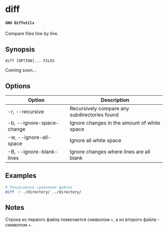 # diff
#### `GNU Diffutils`
Compare files line by line.


## Synopsis
```console
diff [OPTION]... FILES
```
Coming soon...


## Options
| Option                    | Description                                  |
|---------------------------|----------------------------------------------|
| -r, --recursive           | Recursively compare any subdirectories found |
| -b, --ignore-space-change | Ignore changes in the amount of white space  |
| -w, --ignore-all-space    | Ignore all white space                       |
| -B, --ignore-blank-lines  | Ignore changes where lines are all blank     |


## Examples
```bash
# Рекурсивное сравнение файлов
diff -r ./directory/ ../directory/
```


## Notes
Строка из первого файла помечается символом `<`, а из второго файла - символом `>`.
